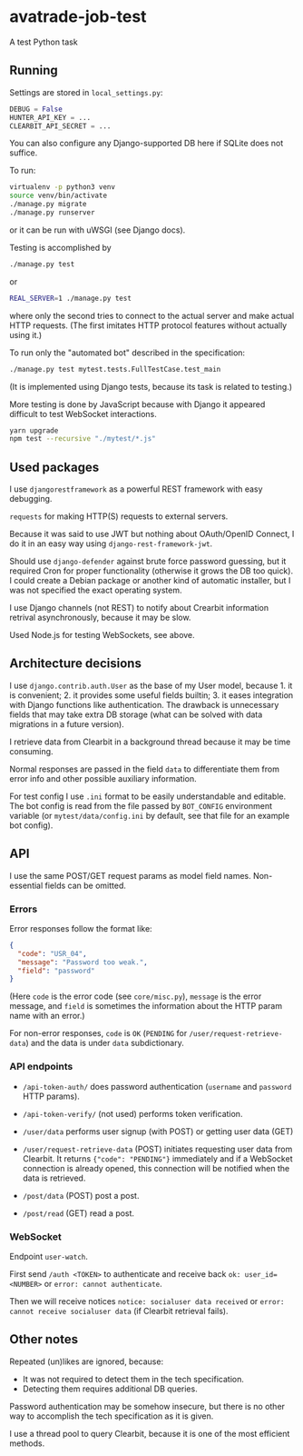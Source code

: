 # avatrade-job-test
A test Python task

## Running

Settings are stored in `local_settings.py`:
```python
DEBUG = False
HUNTER_API_KEY = ...
CLEARBIT_API_SECRET = ...
```

You can also configure any Django-supported DB here if SQLite does
not suffice.

To run:
```sh
virtualenv -p python3 venv
source venv/bin/activate
./manage.py migrate
./manage.py runserver
```
or it can be run with uWSGI (see Django docs).

Testing is accomplished by
```sh
./manage.py test
```
or
```sh
REAL_SERVER=1 ./manage.py test
```
where only the second tries to connect to the actual server and
make actual HTTP requests. (The first imitates HTTP protocol features
without actually using it.)

To run only the "automated bot" described in the specification:
```sh
./manage.py test mytest.tests.FullTestCase.test_main
```
(It is implemented using Django tests, because its task is related
to testing.)

More testing is done by JavaScript because with Django it appeared
difficult to test WebSocket interactions.

```sh
yarn upgrade
npm test --recursive "./mytest/*.js"
```

## Used packages

I use `djangorestframework` as a powerful REST framework with easy
debugging.

`requests` for making HTTP(S) requests to external servers.

Because it was said to use JWT but nothing about OAuth/OpenID Connect,
I do it in an easy way using `django-rest-framework-jwt`.

Should use `django-defender` against brute force password guessing,
but it required Cron for proper functionality (otherwise it grows
the DB too quick). I could create a
Debian package or another kind of automatic installer, but I was
not specified the exact operating system.

I use Django channels (not REST) to notify about Crearbit information
retrival asynchronously, because it may be slow.

Used Node.js for testing WebSockets, see above.

## Architecture decisions

I use `django.contrib.auth.User` as the base of my User model,
because 1. it is convenient; 2. it provides some useful fields
builtin; 3. it eases integration with Django functions like
authentication. The drawback is unnecessary fields that may take
extra DB storage (what can be solved with data migrations in a
future version).

I retrieve data from Clearbit in a background thread because it
may be time consuming.

Normal responses are passed in the field `data` to differentiate
them from error info and other possible auxiliary information.

For test config I use `.ini` format to be easily understandable
and editable. The bot config is read from the file passed by
`BOT_CONFIG` environment variable (or `mytest/data/config.ini` by
default, see that file for an example bot config).

## API

I use the same POST/GET request params as model field names.
Non-essential fields can be omitted.

### Errors

Error responses follow the format like:
```json
{
  "code": "USR_04",
  "message": "Password too weak.",
  "field": "password"
}
```
(Here `code` is the error code (see `core/misc.py`), `message` is
the error message, and `field` is sometimes the information about
the HTTP param name with an error.)

For non-error responses, `code` is `OK` (`PENDING` for
`/user/request-retrieve-data`) and the data is under `data`
subdictionary.

### API endpoints

* `/api-token-auth/` does password authentication (`username` and
`password` HTTP params).

* `/api-token-verify/` (not used) performs token verification.

* `/user/data` performs user signup (with POST) or getting
  user data (GET)

* `/user/request-retrieve-data` (POST) initiates requesting user
  data from Clearbit. It returns `{"code": "PENDING"}` immediately
  and if a WebSocket connection is already opened, this connection
  will be notified when the data is retrieved.

* `/post/data` (POST) post a post.

* `/post/read` (GET) read a post.

### WebSocket

Endpoint `user-watch`.

First send `/auth <TOKEN>` to authenticate and receive back
`ok: user_id=<NUMBER>` or `error: cannot authenticate`.

Then we will receive notices `notice: socialuser data received`
or `error: cannot receive socialuser data` (if Clearbit retrieval
fails).

## Other notes

Repeated (un)likes are ignored, because:

- It was not required to detect them in the tech specification.
- Detecting them requires additional DB queries.

Password authentication may be somehow insecure, but there is
no other way to accomplish the tech specification as it is
given.

I use a thread pool to query Clearbit, because it is one of the
most efficient methods.
